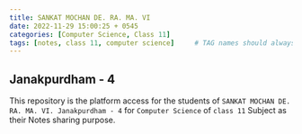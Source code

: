 ```yaml
---
title: SANKAT MOCHAN DE. RA. MA. VI
date: 2022-11-29 15:00:25 + 0545
categories: [Computer Science, Class 11]
tags: [notes, class 11, computer science]     # TAG names should always be lowercase
---
```

## Janakpurdham - 4

This repository is the platform access for the students of `SANKAT MOCHAN DE. RA. MA. VI. Janakpurdham - 4` for `Computer Science` of `class 11` Subject as their Notes sharing purpose.
